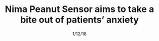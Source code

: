 ---
title: "Nima Peanut Sensor aims to take a bite out of patients’ anxiety"
image: "images/writing/post-7.jpg"
link: "https://www.medicaldevice-network.com/comment/nima-peanut-sensor-aims-take-bite-patients-anxiety/"
categories: ['Analyst Insight']
date: "1/12/18"
order: "26"
draft: false
---